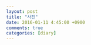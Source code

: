 ```yaml
---
layout: post
title: "사진"
date: 2016-01-11 4:45:00 +0900
comments: true 
categories: [diary] 
---
```

